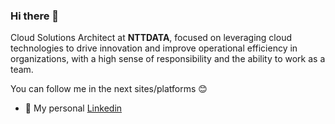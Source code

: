 ### Hi there 👋

Cloud Solutions Architect at **NTTDATA**, focused on leveraging cloud technologies to drive innovation and improve operational efficiency in organizations, with a high sense of responsibility and the ability to work as a team.

You can follow me in the next sites/platforms 😊

- 💼 My personal [Linkedin](https://www.linkedin.com/in/jean-azabache-medina/ "Linkedin Profile")
